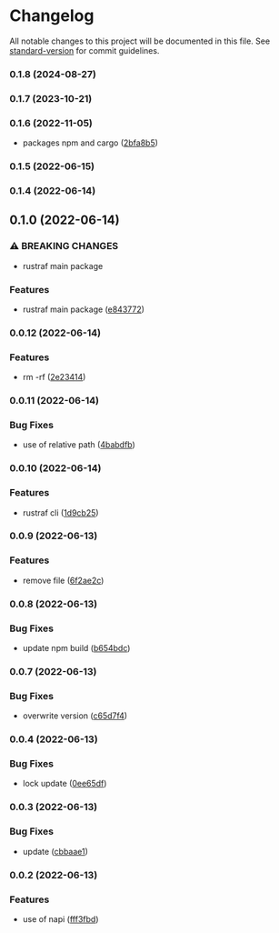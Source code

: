 # Changelog

All notable changes to this project will be documented in this file. See [standard-version](https://github.com/conventional-changelog/standard-version) for commit guidelines.

### 0.1.8 (2024-08-27)

### 0.1.7 (2023-10-21)

### 0.1.6 (2022-11-05)


* packages npm and cargo ([2bfa8b5](https://github.com/stijnvanhulle/rustraf/commit/2bfa8b5008b04a5c96cc9fc45b7d899ee25b4e48))

### 0.1.5 (2022-06-15)

### 0.1.4 (2022-06-14)

## 0.1.0 (2022-06-14)


### ⚠ BREAKING CHANGES

* rustraf main package

### Features

* rustraf main package ([e843772](https://github.com/stijnvanhulle/rustraf/commit/e84377230dd6a006635244b0658184cf3cdaecbd))

### 0.0.12 (2022-06-14)


### Features

* rm -rf ([2e23414](https://github.com/stijnvanhulle/rustraf/commit/2e23414ca7885ed28728c83e0b7c0724944bca10))

### 0.0.11 (2022-06-14)


### Bug Fixes

* use of relative path ([4babdfb](https://github.com/stijnvanhulle/rustraf/commit/4babdfbb9f53c116a9308cdc21b7ff6c018688c9))

### 0.0.10 (2022-06-14)


### Features

* rustraf cli ([1d9cb25](https://github.com/stijnvanhulle/rustraf/commit/1d9cb251eafcde7cb8e18869ba10128606b26314))

### 0.0.9 (2022-06-13)


### Features

* remove file ([6f2ae2c](https://github.com/stijnvanhulle/rustraf/commit/6f2ae2c35518c9b6436dddaa27c8c884c3f5b719))

### 0.0.8 (2022-06-13)


### Bug Fixes

* update npm build ([b654bdc](https://github.com/stijnvanhulle/rustraf/commit/b654bdc049f65eec9d9d6ca50ad1f9d67d05a945))

### 0.0.7 (2022-06-13)


### Bug Fixes

* overwrite version ([c65d7f4](https://github.com/stijnvanhulle/rustraf/commit/c65d7f4efabfbbdd5579c2249f9d38aba92b1e63))

### 0.0.4 (2022-06-13)


### Bug Fixes

* lock update ([0ee65df](https://github.com/stijnvanhulle/rustraf/commit/0ee65dfbb6612f81aca8b45369c6f9f7911c9c04))

### 0.0.3 (2022-06-13)


### Bug Fixes

* update ([cbbaae1](https://github.com/stijnvanhulle/rustraf/commit/cbbaae1bee401044c1222b7ad8b122a29b5ed886))

### 0.0.2 (2022-06-13)

### Features

- use of napi ([fff3fbd](https://github.com/stijnvanhulle/rustraf/commit/fff3fbd4be3eb518b95d4eed5503827f3c07b8d7))
